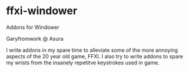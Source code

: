 # ffxi-windower
Addons for Windower

Garyfromwork @ Asura

I write addons in my spare time to alleviate some of the more annoying aspects of the 20 year old game, FFXI.
I also try to write addons to spare my wrists from the insanely repetitve keystrokes used in game.
